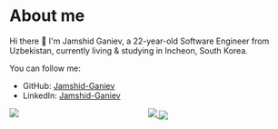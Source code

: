 # About me
Hi there 👋 I'm Jamshid Ganiev, a 22-year-old Software Engineer from Uzbekistan, currently living & studying in Incheon, South Korea.

You can follow me:

- GitHub: [Jamshid-Ganiev](https://github.com/Jamshid-Ganiev)
- LinkedIn: [Jamshid-Ganiev](https://www.linkedin.com/in/Jamshid-Ganiev/)
<!--- Web: [Jamshid-Ganiev]()-->

<a href="https://github.com/Jamshid-Ganievr">
<p align="center">
<img src="https://github-profile-summary-cards.vercel.app/api/cards/profile-details?username=Jamshid-Ganiev&theme=github_dark">
<img align="center" src="https://github-profile-summary-cards.vercel.app/api/cards/stats?username=Jamshid-Ganiev&theme=github_dark">
<img align="left" src="https://github-profile-summary-cards.vercel.app/api/cards/productive-time?username=Jamshid-Ganiev&theme=github_dark&utcOffset=5"><br>
    </p>
</a> 

